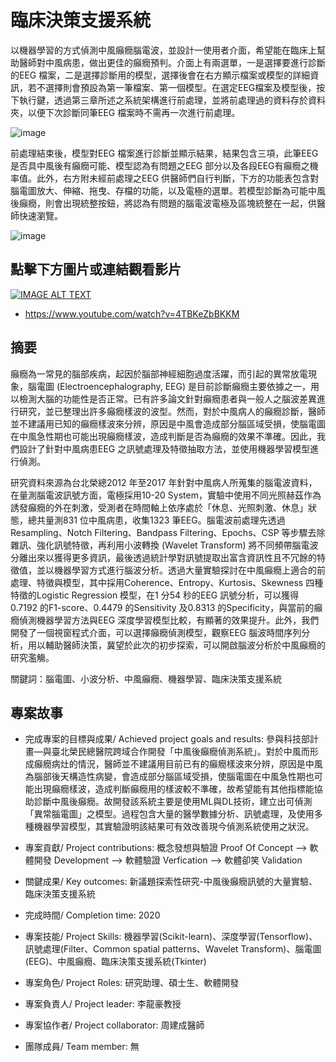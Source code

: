 # 臨床決策支援系統

以機器學習的方式偵測中風癲癇腦電波，並設計一使用者介面，希望能在臨床上幫助醫師對中風病患，做出更佳的癲癇預判。介面上有兩選單，一是選擇要進行診斷的EEG 檔案，二是選擇診斷用的模型，選擇後會在右方顯示檔案或模型的詳細資訊，若不選擇則會預設為第一筆檔案、第一個模型。在選定EEG檔案及模型後，按下執行鍵，透過第三章所述之系統架構進行前處理，並將前處理過的資料存於資料夾，以便下次診斷同筆EEG 檔案時不需再一次進行前處理。

![image](https://user-images.githubusercontent.com/61589737/225195305-ffbcc606-a516-47e3-8cdd-5079e6016bd8.png)

前處理結束後，模型對EEG 檔案進行診斷並顯示結果，結果包含三項，此筆EEG 是否具中風後有癲癇可能、模型認為有問題之EEG 部分以及各段EEG有癲癇之機率值。此外，右方附未經前處理之EEG 供醫師們自行判斷，下方的功能表包含對腦電圖放大、伸縮、拖曳、存檔的功能，以及電極的選單。若模型診斷為可能中風後癲癇，則會出現統整按鈕，將認為有問題的腦電波電極及區塊統整在一起，供醫師快速瀏覽。

![image](https://user-images.githubusercontent.com/61589737/225195357-89851ac4-808c-4626-a9b2-a43597c24602.png)

## 點擊下方圖片或連結觀看影片
[![IMAGE ALT TEXT](http://img.youtube.com/vi/4TBKeZbBKKM/0.jpg)](https://www.youtube.com/watch?v=4TBKeZbBKKM "中風後癲癇偵測展示系統")
* https://www.youtube.com/watch?v=4TBKeZbBKKM


## 摘要
癲癇為一常見的腦部疾病，起因於腦部神經細胞過度活躍，而引起的異常放電現象，腦電圖 (Electroencephalography, EEG) 是目前診斷癲癇主要依據之一，用以檢測大腦的功能性是否正常。已有許多論文針對癲癇患者與一般人之腦波差異進行研究，並已整理出許多癲癇樣波的波型。然而，對於中風病人的癲癇診斷，醫師並不建議用已知的癲癇樣波來分辨，原因是中風會造成部分腦區域受損，使腦電圖在中風急性期也可能出現癲癇樣波，造成判斷是否為癲癇的效果不準確。因此，我們設計了針對中風病患EEG 之訊號處理及特徵抽取方法，並使用機器學習模型進行偵測。

研究資料來源為台北榮總2012 年至2017 年針對中風病人所蒐集的腦電波資料，在量測腦電波訊號方面，電極採用10-20 System，實驗中使用不同光照赫茲作為誘發癲癇的外在刺激，受測者在時間軸上依序處於「休息、光照刺激、休息」狀態，總共量測831 位中風病患，收集1323 筆EEG。腦電波前處理先透過Resampling、Notch Filtering、Bandpass Filtering、Epochs、CSP 等步驟去除雜訊、強化訊號特徵，再利用小波轉換 (Wavelet Transform) 將不同頻帶腦電波分離出來以獲得更多資訊，最後透過統計學對訊號提取出富含資訊性且不冗餘的特徵值，並以機器學習方式進行腦波分析。透過大量實驗探討在中風癲癇上適合的前處理、特徵與模型，其中採用Coherence、Entropy、Kurtosis、Skewness 四種特徵的Logistic Regression 模型，在1 分54 秒的EEG 訊號分析，可以獲得0.7192 的F1-score、0.4479 的Sensitivity 及0.8313 的Specificity，與當前的癲癇偵測機器學習方法與EEG 深度學習模型比較，有顯著的效果提升。此外，我們開發了一個視窗程式介面，可以選擇癲癇偵測模型，觀察EEG 腦波時間序列分析，用以輔助醫師決策，冀望於此次的初步探索，可以開啟腦波分析於中風癲癇的研究濫觴。

關鍵詞：腦電圖、小波分析、中風癲癇、機器學習、臨床決策支援系統

## 專案故事

* 完成專案的目標與成果/ Achieved project goals and results: 
參與科技部計畫—與臺北榮民總醫院跨域合作開發「中風後癲癇偵測系統」。對於中風而形成癲癇病灶的情況，醫師並不建議用目前已有的癲癇樣波來分辨，原因是中風為腦部後天構造性病變，會造成部分腦區域受損，使腦電圖在中風急性期也可能出現癲癇樣波，造成判斷癲癇用的樣波較不準確，故希望能有其他指標能協助診斷中風後癲癇。故開發該系統主要是使用ML與DL技術，建立出可偵測「異常腦電圖」之模型。過程包含大量的醫學數據分析、訊號處理，及使用多種機器學習模型，其實驗證明該結果可有效改善現今偵測系統使用之狀況。

* 專案貢獻/ Project contributions: 
概念發想與驗證 Proof Of Concept --> 軟體開發 Development --> 軟體驗證 Verfication --> 軟體卻笑 Validation 

* 關鍵成果/ Key outcomes: 
新議題探索性研究-中風後癲癇訊號的大量實驗、臨床決策支援系統

* 完成時間/ Completion time: 
2020

* 專案技能/ Project Skills:
機器學習(Scikit-learn)、深度學習(Tensorflow)、訊號處理(Filter、Common spatial patterns、Wavelet Transform)、腦電圖(EEG)、中風癲癇、臨床決策支援系統(Tkinter)

* 專案角色/ Project Roles:
研究助理、碩士生、軟體開發

* 專案負責人/ Project leader:
李龍豪教授

* 專案協作者/ Project collaborator:
周建成醫師

* 團隊成員/ Team member:
無
